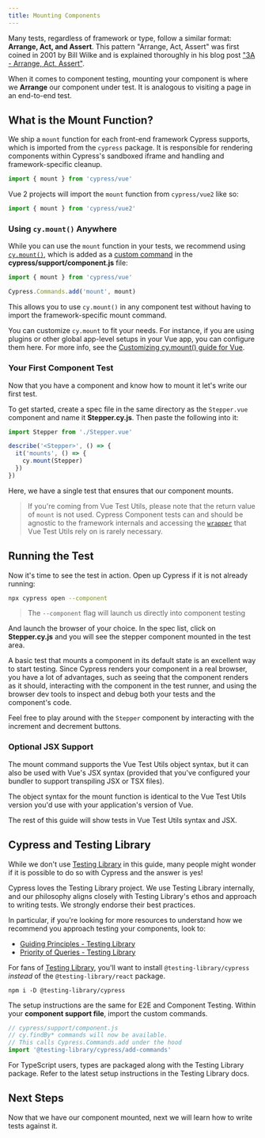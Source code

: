 ```yaml
---
title: Mounting Components
---
```


Many tests, regardless of framework or type, follow a similar format: **Arrange,
Act, and Assert**. This pattern "Arrange, Act, Assert" was first coined in 2001
by Bill Wilke and is explained thoroughly in his blog post
["3A - Arrange, Act, Assert"](https://xp123.com/articles/3a-arrange-act-assert/).

When it comes to component testing, mounting your component is where we
**Arrange** our component under test. It is analogous to visiting a page in an
end-to-end test.

## What is the Mount Function?

We ship a `mount` function for each front-end framework Cypress supports, which
is imported from the `cypress` package. It is responsible for rendering
components within Cypress's sandboxed iframe and handling and framework-specific
cleanup.

```js
import { mount } from 'cypress/vue'
```

Vue 2 projects will import the `mount` function from `cypress/vue2` like so:

```js
import { mount } from 'cypress/vue2'
```

### Using `cy.mount()` Anywhere

While you can use the `mount` function in your tests, we recommend using
[`cy.mount()`](/api/commands/mount), which is added as a
[custom command](/api/cypress-api/custom-commands) in the
**cypress/support/component.js** file:

<code-group>
<code-block label="cypress/support/component.js" active>

```js
import { mount } from 'cypress/vue'

Cypress.Commands.add('mount', mount)
```

</code-block>
</code-group>

This allows you to use `cy.mount()` in any component test without having to import
the framework-specific mount command.

You can customize `cy.mount` to fit your needs. For instance, if you are using
plugins or other global app-level setups in your Vue app, you can configure them
here. For more info, see the
[Customizing cy.mount() guide for Vue](/guides/component-testing/custom-mount-vue).

### Your First Component Test

Now that you have a component and know how to mount it let's write our first
test.

To get started, create a spec file in the same directory as the `Stepper.vue`
component and name it **Stepper.cy.js**. Then paste the following into it:

<code-group>
<code-block label="Stepper.cy.js" active>

```js
import Stepper from './Stepper.vue'

describe('<Stepper>', () => {
  it('mounts', () => {
    cy.mount(Stepper)
  })
})
```

</code-block>
</code-group>

Here, we have a single test that ensures that our component mounts.

> If you're coming from Vue Test Utils, please note that the return value of
> `mount` is not used. Cypress Component tests can and should be agnostic to the
> framework internals and accessing the
> [`wrapper`](https://test-utils.vuejs.org/api/#wrapper-methods) that Vue Test
> Utils rely on is rarely necessary.

## Running the Test

Now it's time to see the test in action. Open up Cypress if it is not already
running:

```bash
npx cypress open --component
```

> The `--component` flag will launch us directly into component testing

And launch the browser of your choice. In the spec list, click on
**Stepper.cy.js** and you will see the stepper component mounted in the test
area.

<DocsImage 
  src="/img/guides/component-testing/first-test-run-vue.png" 
  caption="Stepper Mount Test"> </DocsImage>

A basic test that mounts a component in its default state is an excellent way to
start testing. Since Cypress renders your component in a real browser, you have
a lot of advantages, such as seeing that the component renders as it should,
interacting with the component in the test runner, and using the browser dev
tools to inspect and debug both your tests and the component's code.

Feel free to play around with the `Stepper` component by interacting with the
increment and decrement buttons.

### Optional JSX Support

The mount command supports the Vue Test Utils object syntax, but it can also be
used with Vue's JSX syntax (provided that you've configured your bundler to
support transpiling JSX or TSX files).

The object syntax for the mount function is identical to the Vue Test Utils
version you'd use with your application's version of Vue.

The rest of this guide will show tests in Vue Test Utils syntax and JSX.

## Cypress and Testing Library

While we don't use [Testing Library](https://testing-library.com/) in this
guide, many people might wonder if it is possible to do so with Cypress and the
answer is yes!

Cypress loves the Testing Library project. We use Testing Library internally,
and our philosophy aligns closely with Testing Library's ethos and approach to
writing tests. We strongly endorse their best practices.

In particular, if you're looking for more resources to understand how we
recommend you approach testing your components, look to:

- [Guiding Principles - Testing Library](https://testing-library.com/docs/guiding-principles)
- [Priority of Queries - Testing Library](https://testing-library.com/docs/queries/about#priority)

For fans of
[Testing Library](https://testing-library.com/docs/cypress-testing-library/intro/),
you'll want to install `@testing-library/cypress` _instead_ of the
`@testing-library/react` package.

```shell
npm i -D @testing-library/cypress
```

The setup instructions are the same for E2E and Component Testing. Within your
**component support file**, import the custom commands.

```js
// cypress/support/component.js
// cy.findBy* commands will now be available.
// This calls Cypress.Commands.add under the hood
import '@testing-library/cypress/add-commands'
```

For TypeScript users, types are packaged along with the Testing Library package.
Refer to the latest setup instructions in the Testing Library docs.

## Next Steps

Now that we have our component mounted, next we will learn how to write tests
against it.

<NavGuide prev="/guides/component-testing/quickstart-vue" next="/guides/component-testing/testing-vue" />
